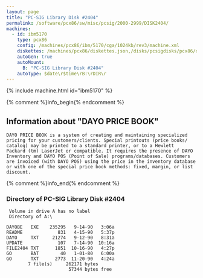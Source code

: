 ```yaml
---
layout: page
title: "PC-SIG Library Disk #2404"
permalink: /software/pcx86/sw/misc/pcsig/2000-2999/DISK2404/
machines:
  - id: ibm5170
    type: pcx86
    config: /machines/pcx86/ibm/5170/cga/1024kb/rev3/machine.xml
    diskettes: /machines/pcx86/diskettes.json,/disks/pcsigdisks/pcx86/diskettes.json
    autoGen: true
    autoMount:
      B: "PC-SIG Library Disk #2404"
    autoType: $date\r$time\rB:\rDIR\r
---
```


{% include machine.html id="ibm5170" %}

{% comment %}info_begin{% endcomment %}

## Information about "DAYO PRICE BOOK"

    DAYO PRICE BOOK is a system of creating and maintaining specialized
    pricing for your customers/clients. Special printouts (price books/
    catalog) may be printed to a standard printer, or to a Hewlett
    Packard (tm) LaserJet or compatible. It requires the presence of DAYO
    Inventory and DAYO POS (Point of Sale) programs/databases. Customers
    are invoiced (with DAYO POS) using the price in the inventory database
    or with one of the special price book methods: fixed, margin, or list
    discount.
{% comment %}info_end{% endcomment %}


### Directory of PC-SIG Library Disk #2404

     Volume in drive A has no label
     Directory of A:\

    DAYOBE   EXE    235295   9-14-90   3:06a
    README             831   4-15-90   5:37p
    DAYO     TXT     21274   9-12-90   8:31a
    UPDATE             107   7-14-90  10:16a
    FILE2404 TXT      1851  10-16-90   4:27p
    GO       BAT        40   1-01-80   6:00a
    GO       TXT      2773  11-20-90   4:24a
            7 file(s)     262171 bytes
                           57344 bytes free
